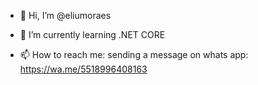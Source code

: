 - 👋 Hi, I’m @eliumoraes

- 🌱 I’m currently learning .NET CORE
- 📫 How to reach me: sending a message on whats app: https://wa.me/5518996408163

<!---
eliumoraes/eliumoraes is a ✨ special ✨ repository because its `README.md` (this file) appears on your GitHub profile.
You can click the Preview link to take a look at your changes.
--->
